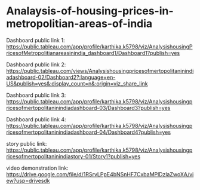 # Analaysis-of-housing-prices-in-metropolitian-areas-of-india


Dashboard public link 1:
https://public.tableau.com/app/profile/karthika.k5798/viz/AnalysishousingPricesofMetropolitianareasinindia_dashboard1/Dashboard1?publish=yes

Dashboard public link 2:
https://public.tableau.com/views/Analysishousingpricesofmertopolitaninindiadashboard-02/Dashboard2?:language=en-US&publish=yes&:display_count=n&:origin=viz_share_link

Dashboard public link 3:
https://public.tableau.com/app/profile/karthika.k5798/viz/Analysishousingpricesofmertopolitaninindiadashboard-03/Dashboard3?publish=yes

Dashboard public link 4:
https://public.tableau.com/app/profile/karthika.k5798/viz/Analysishousingpricesofmertopolitaninindiadashboard-04/Dashboard4?publish=yes

story public link:
https://public.tableau.com/app/profile/karthika.k5798/viz/Analysishousingpricesofmertopolitaninindiastory-01/Story1?publish=yes

video demonstration link:
https://drive.google.com/file/d/1RSrvLPpE4bNSnHF7CxbaMPlDzlaZwoXA/view?usp=drivesdk
